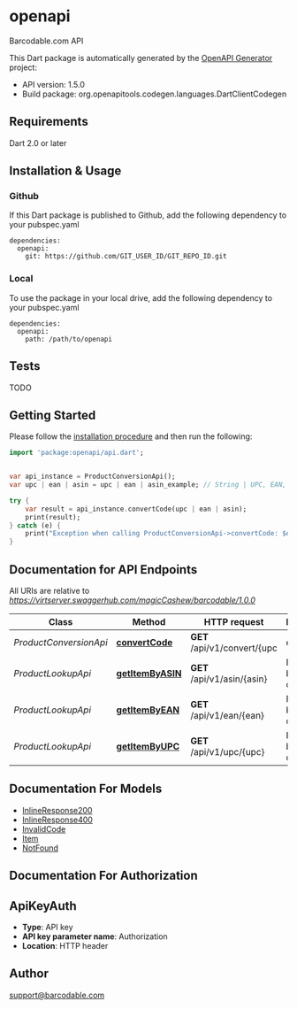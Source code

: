 # openapi
Barcodable.com API

This Dart package is automatically generated by the [OpenAPI Generator](https://openapi-generator.tech) project:

- API version: 1.5.0
- Build package: org.openapitools.codegen.languages.DartClientCodegen

## Requirements

Dart 2.0 or later

## Installation & Usage

### Github
If this Dart package is published to Github, add the following dependency to your pubspec.yaml
```
dependencies:
  openapi:
    git: https://github.com/GIT_USER_ID/GIT_REPO_ID.git
```

### Local
To use the package in your local drive, add the following dependency to your pubspec.yaml
```
dependencies:
  openapi:
    path: /path/to/openapi
```

## Tests

TODO

## Getting Started

Please follow the [installation procedure](#installation--usage) and then run the following:

```dart
import 'package:openapi/api.dart';


var api_instance = ProductConversionApi();
var upc | ean | asin = upc | ean | asin_example; // String | UPC, EAN, or ASIN

try {
    var result = api_instance.convertCode(upc | ean | asin);
    print(result);
} catch (e) {
    print("Exception when calling ProductConversionApi->convertCode: $e\n");
}

```

## Documentation for API Endpoints

All URIs are relative to *https://virtserver.swaggerhub.com/magicCashew/barcodable/1.0.0*

Class | Method | HTTP request | Description
------------ | ------------- | ------------- | -------------
*ProductConversionApi* | [**convertCode**](doc//ProductConversionApi.md#convertcode) | **GET** /api/v1/convert/{upc | ean | asin} | Convert between UPC, EAN, and ASIN product codes.
*ProductLookupApi* | [**getItemByASIN**](doc//ProductLookupApi.md#getitembyasin) | **GET** /api/v1/asin/{asin} | Find item by asin code
*ProductLookupApi* | [**getItemByEAN**](doc//ProductLookupApi.md#getitembyean) | **GET** /api/v1/ean/{ean} | Find item by UPC code
*ProductLookupApi* | [**getItemByUPC**](doc//ProductLookupApi.md#getitembyupc) | **GET** /api/v1/upc/{upc} | Find item by UPC code


## Documentation For Models

 - [InlineResponse200](doc//InlineResponse200.md)
 - [InlineResponse400](doc//InlineResponse400.md)
 - [InvalidCode](doc//InvalidCode.md)
 - [Item](doc//Item.md)
 - [NotFound](doc//NotFound.md)


## Documentation For Authorization


## ApiKeyAuth

- **Type**: API key
- **API key parameter name**: Authorization
- **Location**: HTTP header


## Author

support@barcodable.com



